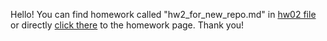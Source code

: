 Hello! You can find homework called "hw2_for_new_repo.md" in [hw02 file](https://github.com/Maria815/STAT545-hw-Guo-Maria/tree/master/hw02) or directly [click there](https://github.com/Maria815/STAT545-hw-Guo-Maria/blob/master/hw02/hw2_for_new_repo.md) to the homework page. Thank you!

